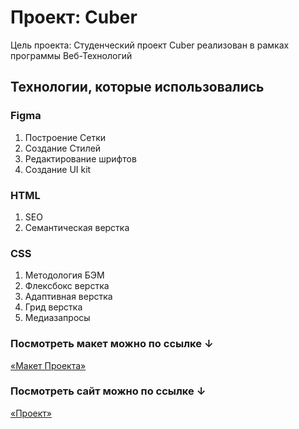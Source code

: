 # Проект: Cuber
Цель проекта: Студенческий проект Cuber реализован в рамках программы Веб-Технологий
## Технологии, которые использовались
### Figma
  1. Построение Сетки
  2. Создание Стилей
  3. Редактирование шрифтов
  4. Создание UI kit
### HTML
  1. SEO
  2. Семантическая верстка
### CSS
  1. Методология БЭМ
  2. Флексбокс верстка
  3. Адаптивная верстка
  4. Грид верстка
  5. Медиазапросы
### Посмотреть макет можно по ссылке ↓

[«Макет Проекта»](https://www.figma.com/file/dMMPgbnjGwOJWlfFdcfw9R/Cuber?node-id=1%3A6&t=wd2F1gXjFE8KhSX7-0)


### Посмотреть сайт можно по ссылке ↓

[«Проект»](https://ilyakolesow.github.io/Cuber/)
